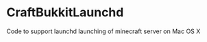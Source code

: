 CraftBukkitLaunchd
==================

Code to support launchd launching of minecraft server on Mac OS X
